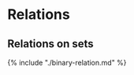 # Relations

## Relations on sets

{% include "./binary-relation.md" %}
<!-- @import "./binary-relation.md" -->
